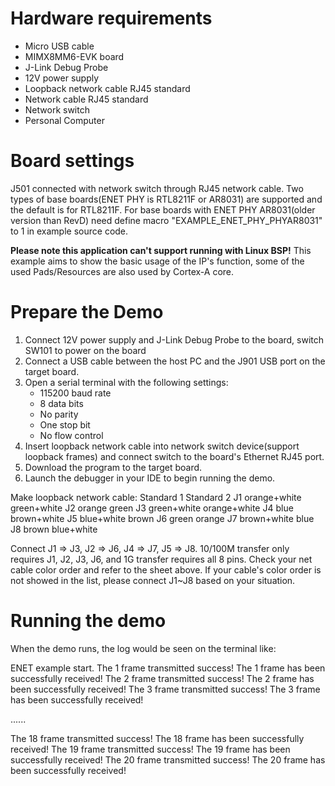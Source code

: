 Hardware requirements
=====================
- Micro USB cable
- MIMX8MM6-EVK board
- J-Link Debug Probe
- 12V power supply
- Loopback network cable RJ45 standard
- Network cable RJ45 standard
- Network switch
- Personal Computer

Board settings
============
J501 connected with network switch through RJ45 network cable.
Two types of base boards(ENET PHY is RTL8211F or AR8031) are supported and the default is for RTL8211F. For base boards with 
ENET PHY AR8031(older version than RevD) need define macro "EXAMPLE_ENET_PHY_PHYAR8031" to 1 in example source code.

**Please note this application can't support running with Linux BSP!**
This example aims to show the basic usage of the IP's function, some of the used Pads/Resources are also used by Cortex-A core.


Prepare the Demo
===============
1.  Connect 12V power supply and J-Link Debug Probe to the board, switch SW101 to power on the board
2.  Connect a USB cable between the host PC and the J901 USB port on the target board.
3.  Open a serial terminal with the following settings:
    - 115200 baud rate
    - 8 data bits
    - No parity
    - One stop bit
    - No flow control
4.  Insert loopback network cable into network switch device(support loopback frames) and connect switch to the board's Ethernet RJ45 port.
5.  Download the program to the target board.
6.  Launch the debugger in your IDE to begin running the demo.

Make loopback network cable:
      Standard 1         Standard 2
J1    orange+white       green+white
J2    orange             green
J3    green+white        orange+white
J4    blue               brown+white
J5    blue+white         brown
J6    green              orange
J7    brown+white        blue
J8    brown              blue+white

Connect J1 => J3, J2 => J6, J4 => J7, J5 => J8. 10/100M transfer only requires J1, J2, J3, J6, and 1G transfer requires all 8 pins.
Check your net cable color order and refer to the sheet above. If your cable's color order is not showed in the list,
please connect J1~J8 based on your situation.

Running the demo
===============
When the demo runs, the log would be seen on the terminal like:

ENET example start.
The 1 frame transmitted success!
The 1 frame has been successfully received!
The 2 frame transmitted success!
The 2 frame has been successfully received!
The 3 frame transmitted success!
The 3 frame has been successfully received!

......

The 18 frame transmitted success!
The 18 frame has been successfully received!
The 19 frame transmitted success!
The 19 frame has been successfully received!
The 20 frame transmitted success!
The 20 frame has been successfully received!
